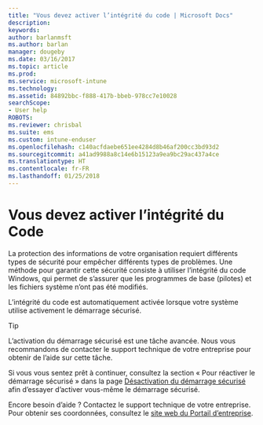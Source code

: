 ```yaml
---
title: "Vous devez activer l’intégrité du code | Microsoft Docs"
description: 
keywords: 
author: barlanmsft
ms.author: barlan
manager: dougeby
ms.date: 03/16/2017
ms.topic: article
ms.prod: 
ms.service: microsoft-intune
ms.technology: 
ms.assetid: 84892bbc-f888-417b-bbeb-978cc7e10028
searchScope:
- User help
ROBOTS: 
ms.reviewer: chrisbal
ms.suite: ems
ms.custom: intune-enduser
ms.openlocfilehash: c140acfdaebe651ee4284d8b46af200cc3bd93d2
ms.sourcegitcommit: a41ad9988a8c14e6b15123a9ea9bc29ac437a4ce
ms.translationtype: HT
ms.contentlocale: fr-FR
ms.lasthandoff: 01/25/2018
---
```

# <a name="you-need-to-enable-code-integrity"></a>Vous devez activer l’intégrité du Code

La protection des informations de votre organisation requiert différents types de sécurité pour empêcher différents types de problèmes. Une méthode pour garantir cette sécurité consiste à utiliser l’intégrité du code Windows, qui permet de s’assurer que les programmes de base (pilotes) et les fichiers système n’ont pas été modifiés.

L’intégrité du code est automatiquement activée lorsque votre système utilise activement le démarrage sécurisé.

> [!Tip]
> L’activation du démarrage sécurisé est une tâche avancée. Nous vous recommandons de contacter le support technique de votre entreprise pour obtenir de l’aide sur cette tâche.

Si vous vous sentez prêt à continuer, consultez la section « Pour réactiver le démarrage sécurisé » dans la page [Désactivation du démarrage sécurisé](https://msdn.microsoft.com/library/windows/hardware/dn898540(v=vs.85).aspx) afin d’essayer d’activer vous-même le démarrage sécurisé.

Encore besoin d’aide ? Contactez le support technique de votre entreprise. Pour obtenir ses coordonnées, consultez le [site web du Portail d’entreprise](https://portal.manage.microsoft.com#HelpDeskDialog).
